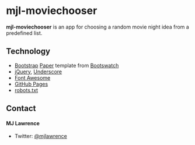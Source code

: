 mjl-moviechooser
================
**mjl-moviechooser** is an app for choosing a random movie night idea from a predefined list.

## Technology
* [Bootstrap](http://getbootstrap.com) [Paper](https://bootswatch.com/paper/) template from [Bootswatch](https://bootswatch.com/)
* [jQuery](https://jquery.com), [Underscore](http://underscorejs.org)
* [Font Awesome](http://fortawesome.io)
* [GitHub Pages](http://pages.github.com/)
* [robots.txt](https://github.com/username/username.github.io/blob/master/robots.txt)

## Contact
#### MJ Lawrence
* Twitter: [@mjlawrence](https://twitter.com/mjlawrence "mjlawrence on twitter")
